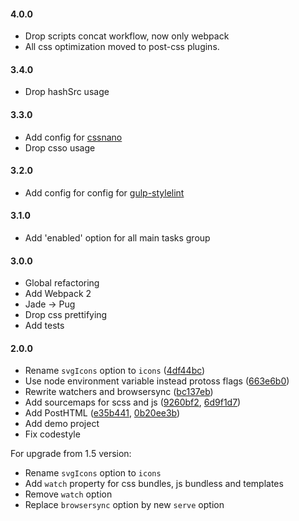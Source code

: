 #### 4.0.0
* Drop scripts concat workflow, now only webpack
* All css optimization moved to post-css plugins.

#### 3.4.0
* Drop hashSrc usage

#### 3.3.0
* Add config for [cssnano](http://cssnano.co/)
* Drop csso usage

#### 3.2.0
* Add config for config for [gulp-stylelint](https://github.com/olegskl/gulp-stylelint)

#### 3.1.0
* Add 'enabled' option for all main tasks group

#### 3.0.0
* Global refactoring
* Add Webpack 2
* Jade -> Pug
* Drop css prettifying
* Add tests

#### 2.0.0
* Rename  `svgIcons` option to `icons` ([4df44bc](https://github.com/andrey-hohlov/protoss/commit/4df44bc))
* Use node environment variable instead protoss flags ([663e6b0](https://github.com/andrey-hohlov/protoss/commit/663e6b0))
* Rewrite watchers and browsersync ([bc137eb](https://github.com/andrey-hohlov/protoss/commit/bc137eb))
* Add sourcemaps for scss and js ([9260bf2](https://github.com/andrey-hohlov/protoss/commit/9260bf2), [6d9f1d7](https://github.com/andrey-hohlov/protoss/commit/6d9f1d7))
* Add PostHTML ([e35b441](https://github.com/andrey-hohlov/protoss/commit/e35b441), [0b20ee3b](https://github.com/andrey-hohlov/protoss/commit/0b20ee3b))
* Add demo project
* Fix codestyle

For upgrade from 1.5 version:
* Rename `svgIcons` option to `icons`
* Add `watch` property for css bundles, js bundless and templates
* Remove `watch` option
* Replace `browsersync` option by new `serve` option
